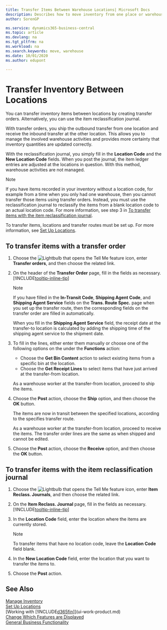 ```yaml
---
title: Transfer Items Between Warehouse Locations| Microsoft Docs
description: Describes how to move inventory from one place or warehouse to another, either with the reclassification journal or with transfer orders.
author: SorenGP

ms.service: dynamics365-business-central
ms.topic: article
ms.devlang: na
ms.tgt_pltfrm: na
ms.workload: na
ms.search.keywords: move, warehouse
ms.date: 10/01/2020
ms.author: edupont

---
```

# Transfer Inventory Between Locations
You can transfer inventory items between locations by creating transfer orders. Alternatively, you can use the item reclassification journal.

With transfer orders, you ship the outbound transfer from one location and receive the inbound transfer at the other location. This allows you to manage the involved warehouse activities and provides more certainty that inventory quantities are updated correctly.

With the reclassification journal, you simply fill in the **Location Code** and the **New Location Code** fields. When you post the journal, the item ledger entries are adjusted at the locations in question. With this method, warehouse activities are not managed.

> [!NOTE]  
>   If you have items recorded in your inventory without a location code, for example from a time when you only had one warehouse, then you cannot transfer those items using transfer orders. Instead, you must use the reclassification journal to reclassify the items from a blank location code to an actual location code.  For more information, see step 3 in [To transfer items with the item reclassification journal](inventory-how-transfer-between-locations.md#to-transfer-items-with-the-item-reclassification-journal).

To transfer items, locations and transfer routes must be set up. For more information, see [Set Up Locations](inventory-how-setup-locations.md).

## To transfer items with a transfer order
1. Choose the ![Lightbulb that opens the Tell Me feature](media/ui-search/search_small.png "Tell me what you want to do") icon, enter **Transfer orders**, and then choose the related link.
2. On the header of the **Transfer Order** page, fill in the fields as necessary. [!INCLUDE[tooltip-inline-tip](includes/tooltip-inline-tip_md.md)]

    > [!NOTE]  
    >   If you have filled in the **In-Transit Code**, **Shipping Agent Code**, and **Shipping Agent Service** fields on the **Trans. Route Spec.** page when you set up the transfer route, then the corresponding fields on the transfer order are filled in automatically.

    When you fill in the **Shipping Agent Service** field, the receipt date at the transfer-to location is calculated by adding the shipping time of the shipping agent service to the shipment date.

3. To fill in the lines, either enter them manually or choose one of the following options on the under the **Functions** action:
    - Choose the **Get Bin Content** action to select existing items from a specific bin at the location.
    - Choose the **Get Receipt Lines** to select items that have just arrived at the transfer-from location.   

    As a warehouse worker at the transfer-from location, proceed to ship the items.
4. Choose the **Post** action, choose the **Ship** option, and then choose the **OK** button.

    The items are now in transit between the specified locations, according to the specifies transfer route.

    As a warehouse worker at the transfer-from location, proceed to receive the items. The transfer order lines are the same as when shipped and cannot be edited.
5. Choose the **Post** action, choose the **Receive** option, and then choose the **OK** button.

## To transfer items with the item reclassification journal
1. Choose the ![Lightbulb that opens the Tell Me feature](media/ui-search/search_small.png "Tell me what you want to do") icon, enter **Item Reclass. Journals**, and then choose the related link.
2. On the **Item Reclass. Journal** page, fill in the fields as necessary. [!INCLUDE[tooltip-inline-tip](includes/tooltip-inline-tip_md.md)]
3. In the **Location Code** field, enter the location where the items are currently stored.

    > [!NOTE]  
    >   To transfer items that have no location code, leave the **Location Code** field blank.
4. In the **New Location Code** field, enter the location that you want to transfer the items to.
5. Choose the **Post** action.

## See Also
[Manage Inventory](inventory-manage-inventory.md)  
[Set Up Locations](inventory-how-setup-locations.md)  
[Working with [!INCLUDE[d365fin](includes/d365fin_md.md)]](ui-work-product.md)  
[Change Which Features are Displayed](ui-experiences.md)  
[General Business Functionality](ui-across-business-areas.md)
